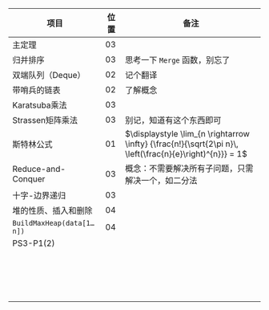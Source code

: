 | 项目                      | 位置 | 备注                                                         |
| ------------------------- | ---- | ------------------------------------------------------------ |
| 主定理                    | 03   |                                                              |
| 归并排序                  | 03   | 思考一下 `Merge` 函数，别忘了                                |
| 双端队列（Deque）         | 02   | 记个翻译                                                     |
| 带哨兵的链表              | 02   | 了解概念                                                     |
| Karatsuba乘法             | 03   |                                                              |
| Strassen矩阵乘法          | 03   | 别记，知道有这个东西即可                                     |
| 斯特林公式                | 01   | $\displaystyle \lim_{n \rightarrow \infty} {\frac{n!}{\sqrt{2\pi n}\, \left(\frac{n}{e}\right)^{n}}} = 1$ |
| Reduce-and-Conquer        | 03   | 概念：不需要解决所有子问题，只需解决一个，如二分法           |
| 十字-边界递归             | 03   |                                                              |
| 堆的性质、插入和删除      | 04   |                                                              |
| `BuildMaxHeap(data[1…n])` | 04   |                                                              |
| PS3-P1(2)                 |      |                                                              |
|                           |      |                                                              |
|                           |      |                                                              |
|                           |      |                                                              |
|                           |      |                                                              |
|                           |      |                                                              |
|                           |      |                                                              |
|                           |      |                                                              |
|                           |      |                                                              |
|                           |      |                                                              |
|                           |      |                                                              |
|                           |      |                                                              |
|                           |      |                                                              |
|                           |      |                                                              |
|                           |      |                                                              |
|                           |      |                                                              |
|                           |      |                                                              |
|                           |      |                                                              |

